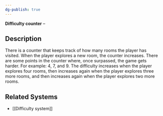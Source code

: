 ```yaml
---
dg-publish: true
---
```

**Difficulty counter** –  
## Description
There is a counter that keeps track of how many rooms the player has visited. When the player explores a new room, the counter increases.
There are some points in the counter where, once surpassed, the game gets harder.
For example: 4, 7, and 9. The difficulty increases when the player explores four rooms, then increases again when the player explores three more rooms, and then increases again when the player explores two more rooms.
## Related Systems
- [[Difficulty system]]
